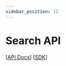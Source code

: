 ```yaml
---
sidebar_position: 12
---
```


# Search API

[[API Docs](/api/entity#operation/searchEntities)]
[[SDK](https://www.npmjs.com/package/@epilot/entity-client)]
